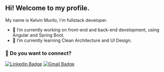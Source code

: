 ## Hi! Welcome to my profile.
My name is Kelvin Murilo, I'm fullstack developer.
 
- 🔭 I’m currently working on front-end and back-end development, using Angular and Spring Boot.
- 🌱 I’m currently learning Clean Architecture and UI Design.

### 💬 Do you want to connect?
[![Linkedin Badge](https://img.shields.io/badge/-Kelvin&nbsp;Murilo-blue?style=flat-square&logo=Linkedin&logoColor=white&link=https://www.linkedin.com/in/kelvin-murilo/)](https://www.linkedin.com/in/kelvin-murilo/)
[![Gmail Badge](https://img.shields.io/badge/-Gmail-c14438?style=flat-square&logo=Gmail&logoColor=white&link=mailto:kelvinmurilo.dev@gmail.com)](mailto:kelvinmurilo.dev@gmail.com)



<!--
**kelvinmuriilo/kelvinmuriilo** is a ✨ _special_ ✨ repository because its `README.md` (this file) appears on your GitHub profile.

Here are some ideas to get you started:

- 🔭 I’m currently working on ...
- 🌱 I’m currently learning ...
- 👯 I’m looking to collaborate on ...
- 🤔 I’m looking for help with ...
- 💬 Ask me about ...
- 📫 How to reach me: ...
- 😄 Pronouns: ...
- ⚡ Fun fact: ...
-->
